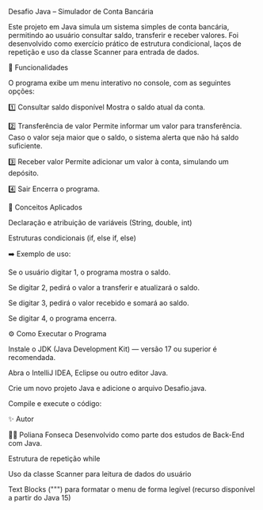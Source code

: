 Desafio Java – Simulador de Conta Bancária

Este projeto em Java simula um sistema simples de conta bancária, permitindo ao usuário consultar saldo, transferir e receber valores.
Foi desenvolvido como exercício prático de estrutura condicional, laços de repetição e uso da classe Scanner para entrada de dados.

🧩 Funcionalidades

O programa exibe um menu interativo no console, com as seguintes opções:

1️⃣ Consultar saldo disponível
Mostra o saldo atual da conta.

2️⃣ Transferência de valor
Permite informar um valor para transferência.
Caso o valor seja maior que o saldo, o sistema alerta que não há saldo suficiente.

3️⃣ Receber valor
Permite adicionar um valor à conta, simulando um depósito.

4️⃣ Sair
Encerra o programa.

🧠 Conceitos Aplicados

Declaração e atribuição de variáveis (String, double, int)

Estruturas condicionais (if, else if, else)

➡️ Exemplo de uso:

Se o usuário digitar 1, o programa mostra o saldo.

Se digitar 2, pedirá o valor a transferir e atualizará o saldo.

Se digitar 3, pedirá o valor recebido e somará ao saldo.

Se digitar 4, o programa encerra.

⚙️ Como Executar o Programa

Instale o JDK (Java Development Kit) — versão 17 ou superior é recomendada.

Abra o IntelliJ IDEA, Eclipse ou outro editor Java.

Crie um novo projeto Java e adicione o arquivo Desafio.java.

Compile e execute o código:

✨ Autor

👩‍💻 Poliana Fonseca
Desenvolvido como parte dos estudos de Back-End com Java.

Estrutura de repetição while

Uso da classe Scanner para leitura de dados do usuário

Text Blocks (""") para formatar o menu de forma legível (recurso disponível a partir do Java 15)
